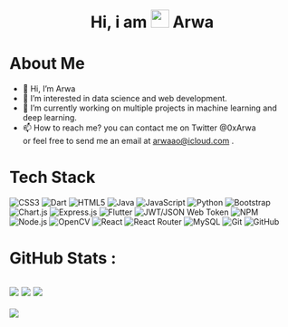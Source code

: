 <div align="center"><h1> Hi, i am <img src="https://raw.githubusercontent.com/TheDudeThatCode/TheDudeThatCode/master/Assets/Hi.gif" width="32px"/> Arwa </h1> </div>

# About Me
- 👋 Hi, I’m Arwa <br>
- 👀 I’m interested in data science and web development. <br>
- 🌱 I’m currently working on multiple projects in machine learning and deep learning. <br>
- 📫 How to reach me? you can contact me on Twitter @0xArwa <br>
 or feel free to send me an email at arwaao@icloud.com .
 <!--- 0xArwa/0xArwa is a ✨ special ✨ repository because its `README.md` 
(this file) appears on your GitHub profile. You can click the Preview link to take a look at your changes. --->


# Tech Stack
![CSS3](https://img.shields.io/badge/css3-%231572B6.svg?style=for-the-badge&logo=css3&logoColor=white)
![Dart](https://img.shields.io/badge/dart-%230175C2.svg?style=for-the-badge&logo=dart&logoColor=white)
![HTML5](https://img.shields.io/badge/html5-%23E34F26.svg?style=for-the-badge&logo=html5&logoColor=white)
![Java](https://img.shields.io/badge/java-%23ED8B00.svg?style=for-the-badge&logo=java&logoColor=white)
![JavaScript](https://img.shields.io/badge/javascript-%23323330.svg?style=for-the-badge&logo=javascript&logoColor=%23F7DF1E)
![Python](https://img.shields.io/badge/python-3670A0?style=for-the-badge&logo=python&logoColor=ffdd54)
![Bootstrap](https://img.shields.io/badge/bootstrap-%23563D7C.svg?style=for-the-badge&logo=bootstrap&logoColor=white)
![Chart.js](https://img.shields.io/badge/chart.js-F5788D.svg?style=for-the-badge&logo=chart.js&logoColor=white)
![Express.js](https://img.shields.io/badge/express.js-%23404d59.svg?style=for-the-badge&logo=express&logoColor=%2361DAFB)
![Flutter](https://img.shields.io/badge/Flutter-%2302569B.svg?style=for-the-badge&logo=Flutter&logoColor=white)
![JWT/JSON Web Token](https://img.shields.io/badge/JWT-black?style=for-the-badge&logo=JSON%20web%20tokens)
![NPM ](https://img.shields.io/badge/NPM-%23000000.svg?style=for-the-badge&logo=npm&logoColor=white)
![Node.js ](https://img.shields.io/badge/node.js-6DA55F?style=for-the-badge&logo=node.js&logoColor=white)
![OpenCV](https://img.shields.io/badge/opencv-%23white.svg?style=for-the-badge&logo=opencv&logoColor=white)
![React](https://img.shields.io/badge/react-%2320232a.svg?style=for-the-badge&logo=react&logoColor=%2361DAFB)
![React Router](https://img.shields.io/badge/React_Router-CA4245?style=for-the-badge&logo=react-router&logoColor=white)
![MySQL](https://img.shields.io/badge/mysql-%2300f.svg?style=for-the-badge&logo=mysql&logoColor=white)
![Git](https://img.shields.io/badge/git-%23F05033.svg?style=for-the-badge&logo=git&logoColor=white)
![GitHub](https://img.shields.io/badge/github-%23121011.svg?style=for-the-badge&logo=github&logoColor=white)

# GitHub Stats :
![](https://github-readme-stats.vercel.app/api?username=0xArwa&hide_border=false&include_all_commits=false&count_private=false)
![](https://github-readme-streak-stats.herokuapp.com/?user=0xArwa&hide_border=false)
![](https://github-readme-stats.vercel.app/api/top-langs/?username=0xArwa&hide_border=false&include_all_commits=false&count_private=false&layout=compact)
---
[![](https://visitcount.itsvg.in/api?id=0xArwa&icon=0&color=0)](https://visitcount.itsvg.in)
<!-- made using https://prm.pushkaryadav.in -->
